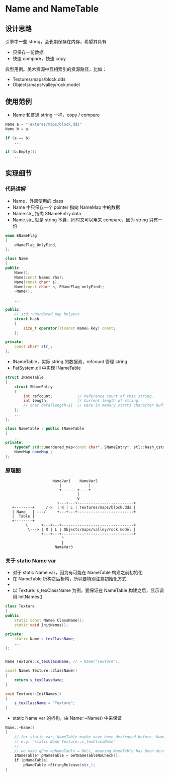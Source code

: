 # Name and NameTable

## 设计思路

引擎中一些 string，会长期保存在内存，希望其具有

 * 只保存一份数据
 * 快速 compare，快速 copy

典型用例。美术资源中互相索引的资源路径，比如：

 * Textures/maps/block.dds
 * Objects/maps/valley/rock.model


## 使用范例

 * Name 和普通 string 一样，copy / compare

```C++
Name a = "Textures/maps/block.dds"
Name b = a;

if (a == b)
    ...

if (b.Empty())
    ...
```


## 实现细节

### 代码讲解

 * Name，外部使用的 class
 * Name 中只保存一个 pointer 指向 NameMap 中的数据
 * Name.str_ 指向 SNameEntry.data
 * Name.str_ 就是 string 本身，同时又可以用来 compare，因为 string 只有一份

```C++
enum ENameFlag
{
    eNameFlag_OnlyFind,
};

class Name
{
public:
    Name();
    Name(const Name& rhs);
    Name(const char* s);
    Name(const char* s, ENameFlag onlyFind);
    ~Name();

    ...

public:
    // std::unordered_map helpers
    struct hash
    {
        size_t operator()(const Name& key) const;
    };

private:
    const char* str_;
};
```

 * INameTable，实际 string 的数据池，refcount 管理 string
 * FatSystem.dll 中实现 INameTable

```C++
struct INameTable
{
    struct SNameEntry
    {
        int refcount;           // Reference count of this string.
        int length;             // Current length of string.
        // char data[length+1]  // Here in memory starts character buffer of size length+1.
    };
    ...
};

class NameTable : public INameTable
{
    ...
private:
    typedef std::unordered_map<const char*, SNameEntry*, stl::hash_cstring<const char*>, stl::equal_stricmp<const char*>> NameMap;
    NameMap nameMap_;
};
```

### 原理图

```
                     NameVar1    NameVar2
                        |            |
                        +-------+----+
                                |
                                V
                       +---+---+-------------------------+
   +--------+     /->  | R | L | Textures/maps/block.dds |
   | Name   | ---/     +---+---+-------------------------+
   |  Table |                
   +--------+
         \      +---+---+--------------------------------+
          \---> | R | L | Objects/maps/valley/rock.model |
                +---+---+--------------------------------+
                         ^
                         |
                      NameVar3
```

### 关于 static Name var

 * 对于 static Name var，因为有可能在 NameTable 构建之前初始化
 * 在 NameTable 析构之后析构，所以要特别注意初始化方式
 * 
 * 以 Texture::s_texClassName 为例，要保证在 NameTable 构建之后，显示调用 InitNames()

```C++
class Texture
{
public:
    static const Name& ClassName();
    static void InitNames();

private:
    static Name s_texClassName;
    ...
};


Name Texture::s_texClassName; // = Name("Texture");

const Name& Texture::ClassName()
{
    return s_texClassName;
}

void Texture::InitNames()
{
    s_texClassName = "Texture";
}
```

 * static Name var 的析构，由 Name::~Name() 中来保证

```C++
Name::~Name()
{
    // for static var, NameTable maybe have been destroyed before ~Name()
    // e.g. "static Name Texture::s_texClassName"
    //
    // we make gEnv->pNameTable = NULL, meaning NameTable has been destroyed.
    INameTable* pNameTable = GetNameTableNoCheck();
    if (pNameTable)
        pNameTable->StringRelease(str_);
}
```
